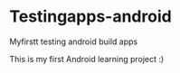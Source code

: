 # Testingapps-android
Myfirstt testing android build apps

This is my first Android learning project :)
